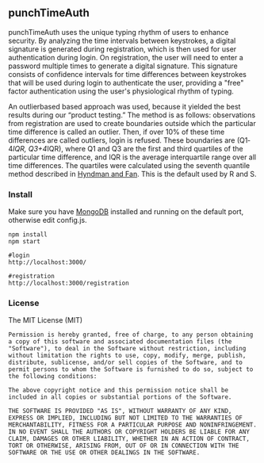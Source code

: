 ## punchTimeAuth
punchTimeAuth uses the unique typing rhythm of users to enhance security. By analyzing the time intervals between keystrokes, a digital signature is generated during registration, which is then used for user authentication during login. On registration, the user will need to enter a password multiple times to generate a digital signature. This signature consists of confidence intervals for time differences between keystrokes that will be used during login to authenticate the user, providing a "free" factor authentication using the user's physiological rhythm of typing.

An outlier­based based approach was used, because it yielded the best results during our “product testing.”
The method is as follows: observations from registration are used to create boundaries outside which the particular time difference is called an outlier. Then, if over 10% of these time differences are called outliers, login is refused. These boundaries are (Q1­4*IQR, Q3+4*IQR), where Q1 and Q3 are the first and third quartiles of the particular time difference, and IQR is the average interquartile range over all time differences. The quartiles were calculated using the seventh quantile method described in [Hyndman and Fan](https://www.amherst.edu/media/view/129116/original/Sample%2BQuantiles.pdf). This is the default used by R and S.


### Install
Make sure you have [MongoDB](https://www.mongodb.org/downloads#production) installed and running on the default port, otherwise edit config.js.

```
npm install
npm start
```

```
#login
http://localhost:3000/

#registration
http://localhost:3000/registration
```


### License

The MIT License (MIT)

    Permission is hereby granted, free of charge, to any person obtaining a copy of this software and associated documentation files (the "Software"), to deal in the Software without restriction, including without limitation the rights to use, copy, modify, merge, publish, distribute, sublicense, and/or sell copies of the Software, and to permit persons to whom the Software is furnished to do so, subject to the following conditions:

    The above copyright notice and this permission notice shall be included in all copies or substantial portions of the Software.

    THE SOFTWARE IS PROVIDED "AS IS", WITHOUT WARRANTY OF ANY KIND, EXPRESS OR IMPLIED, INCLUDING BUT NOT LIMITED TO THE WARRANTIES OF MERCHANTABILITY, FITNESS FOR A PARTICULAR PURPOSE AND NONINFRINGEMENT. IN NO EVENT SHALL THE AUTHORS OR COPYRIGHT HOLDERS BE LIABLE FOR ANY CLAIM, DAMAGES OR OTHER LIABILITY, WHETHER IN AN ACTION OF CONTRACT, TORT OR OTHERWISE, ARISING FROM, OUT OF OR IN CONNECTION WITH THE SOFTWARE OR THE USE OR OTHER DEALINGS IN THE SOFTWARE.

